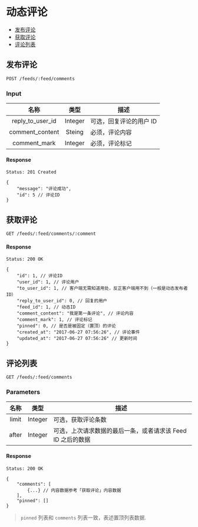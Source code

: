 # 动态评论

- [发布评论](#发布评论)
- [获取评论](#获取评论)
- [评论列表](#评论列表)

## 发布评论

```
POST /feeds/:feed/comments
```

### Input

| 名称 | 类型 | 描述 |
|:----:|:----:|----|
| reply_to_user_id | Integer | 可选，回复评论的用户 ID |
| comment_content | Steing | 必须，评论内容 |
| comment_mark | Integer | 必须，评论标记 |

#### Response

```
Status: 201 Created
```

```json5
{
    "message": "评论成功",
    "id": 5 // 评论ID
}
```

## 获取评论

```
GET /feeds/:feed/comments/:comment
```

#### Response

```
Status: 200 OK
```

```json5
{
    "id": 1, // 评论ID
    "user_id": 1, // 评论用户
    "to_user_id": 1, // 客户端无需知道用处，反正客户端用不到（一般是动态发布者ID）
    "reply_to_user_id": 0, // 回复的用户
    "feed_id": 1, // 动态ID
    "comment_content": "我是第一条评论", // 评论内容
    "comment_mark": 1, // 评论标记
    "pinned": 0, // 是否是被固定（置顶）的评论
    "created_at": "2017-06-27 07:56:26", // 评论事件
    "updated_at": "2017-06-27 07:56:26" // 更新时间
}
```

## 评论列表

```
GET /feeds/:feed/comments
```

### Parameters

| 名称 | 类型 | 描述 |
|:----:|:----:|----|
| limit | Integer | 可选，获取评论条数 |
| after | Integer | 可选，上次请求数据的最后一条，或者请求该 Feed ID 之后的数据 |

#### Response

```
Status: 200 OK
```
```json5
{
    "comments": [
        {...} // 内容数据参考「获取评论」内容数据
    ],
    "pinned": []
}
```

> `pinned` 列表和 `comments` 列表一致，表述置顶列表数据.
